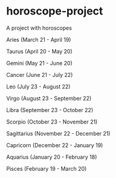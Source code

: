 # horoscope-project
A project with horoscopes

Aries (March 21 - April 19)

Taurus (April 20 - May 20)

Gemini (May 21 - June 20)

Cancer (June 21 - July 22)

Leo (July 23 - August 22)

Virgo (August 23 - September 22)

Libra (September 23 - October 22)

Scorpio (October 23 - November 21)

Sagittarius (November 22 - December 21)

Capricorn (December 22 - January 19)

Aquarius (January 20 - February 18)

Pisces (February 19 - March 20)


